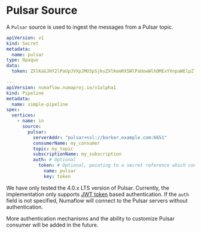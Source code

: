 # Pulsar Source

A `Pulsar` source is used to ingest the messages from a Pulsar topic.

```yaml
apiVersion: v1
kind: Secret
metadata:
  name: pulsar
type: Opaque
data:
  token: ZXlKaGJHY2lPaUpJVXpJMU5pSjkuZXlKemRXSWlPaUowWlhOMExYVnpaWElpZlEuZkRTWFFOcEdBWUN4anN1QlZzSDRTM2VLOVlZdHpwejhfdkFZcUxwVHAybwo=

---
apiVersion: numaflow.numaproj.io/v1alpha1
kind: Pipeline
metadata:
  name: simple-pipeline
spec:
  vertices:
    - name: in
      source:
        pulsar:
          serverAddr: "pulsar+ssl://borker.example.com:6651"
          consumerName: my_consumer
          topic: my_topic
          subscriptionName: my_subscription
          auth: # Optional
            token: # Optional, pointing to a secret reference which contains the JWT Token.
              name: pulsar
              key: token
```

We have only tested the 4.0.x LTS version of Pulsar. Currently, the implementation only supports [JWT token](https://pulsar.apache.org/docs/4.0.x/security-jwt/) based authentication. If the `auth` field is not specified, Numaflow will connect to the Pulsar servers without authentication. 

More authentication mechanisms and the ability to customize Pulsar consumer will be added in the future.

